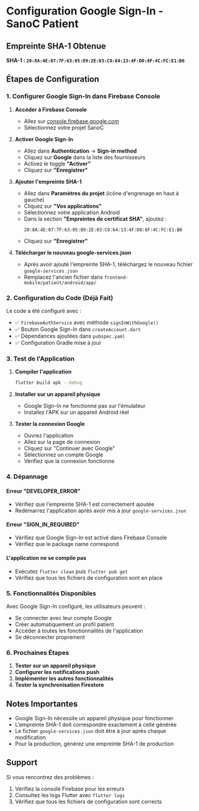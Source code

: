 # Configuration Google Sign-In - SanoC Patient

## Empreinte SHA-1 Obtenue

**SHA-1 : `20:8A:4E:07:7F:63:85:89:2E:03:C8:64:13:4F:D0:8F:4C:FC:E1:B6`**

## Étapes de Configuration

### 1. Configurer Google Sign-In dans Firebase Console

1. **Accéder à Firebase Console**
   - Allez sur [console.firebase.google.com](https://console.firebase.google.com)
   - Sélectionnez votre projet SanoC

2. **Activer Google Sign-In**
   - Allez dans **Authentication** → **Sign-in method**
   - Cliquez sur **Google** dans la liste des fournisseurs
   - Activez le toggle **"Activer"**
   - Cliquez sur **"Enregistrer"**

3. **Ajouter l'empreinte SHA-1**
   - Allez dans **Paramètres du projet** (icône d'engrenage en haut à gauche)
   - Cliquez sur **"Vos applications"**
   - Sélectionnez votre application Android
   - Dans la section **"Empreintes de certificat SHA"**, ajoutez :
     ```
     20:8A:4E:07:7F:63:85:89:2E:03:C8:64:13:4F:D0:8F:4C:FC:E1:B6
     ```
   - Cliquez sur **"Enregistrer"**

4. **Télécharger le nouveau google-services.json**
   - Après avoir ajouté l'empreinte SHA-1, téléchargez le nouveau fichier `google-services.json`
   - Remplacez l'ancien fichier dans `frontend-mobile/patient/android/app/`

### 2. Configuration du Code (Déjà Fait)

Le code a été configuré avec :
- ✅ `FirebaseAuthService` avec méthode `signInWithGoogle()`
- ✅ Bouton Google Sign-In dans `createAccount.dart`
- ✅ Dépendances ajoutées dans `pubspec.yaml`
- ✅ Configuration Gradle mise à jour

### 3. Test de l'Application

1. **Compiler l'application**
   ```bash
   flutter build apk --debug
   ```

2. **Installer sur un appareil physique**
   - Google Sign-In ne fonctionne pas sur l'émulateur
   - Installez l'APK sur un appareil Android réel

3. **Tester la connexion Google**
   - Ouvrez l'application
   - Allez sur la page de connexion
   - Cliquez sur "Continuer avec Google"
   - Sélectionnez un compte Google
   - Vérifiez que la connexion fonctionne

### 4. Dépannage

#### Erreur "DEVELOPER_ERROR"
- Vérifiez que l'empreinte SHA-1 est correctement ajoutée
- Redémarrez l'application après avoir mis à jour `google-services.json`

#### Erreur "SIGN_IN_REQUIRED"
- Vérifiez que Google Sign-In est activé dans Firebase Console
- Vérifiez que le package name correspond

#### L'application ne se compile pas
- Exécutez `flutter clean` puis `flutter pub get`
- Vérifiez que tous les fichiers de configuration sont en place

### 5. Fonctionnalités Disponibles

Avec Google Sign-In configuré, les utilisateurs peuvent :
- Se connecter avec leur compte Google
- Créer automatiquement un profil patient
- Accéder à toutes les fonctionnalités de l'application
- Se déconnecter proprement

### 6. Prochaines Étapes

1. **Tester sur un appareil physique**
2. **Configurer les notifications push**
3. **Implémenter les autres fonctionnalités**
4. **Tester la synchronisation Firestore**

## Notes Importantes

- Google Sign-In nécessite un appareil physique pour fonctionner
- L'empreinte SHA-1 doit correspondre exactement à celle générée
- Le fichier `google-services.json` doit être à jour après chaque modification
- Pour la production, générez une empreinte SHA-1 de production

## Support

Si vous rencontrez des problèmes :
1. Vérifiez la console Firebase pour les erreurs
2. Consultez les logs Flutter avec `flutter logs`
3. Vérifiez que tous les fichiers de configuration sont corrects
